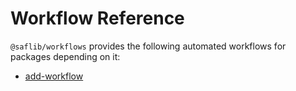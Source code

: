# Workflow Reference

`@saflib/workflows` provides the following automated workflows for packages depending on it:

- [add-workflow](./add-workflow.md)
